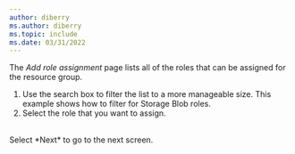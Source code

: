 ```yaml
---
author: diberry
ms.author: diberry
ms.topic: include
ms.date: 03/31/2022
---
```

The *Add role assignment* page lists all of the roles that can be assigned for the resource group.

1. Use the search box to filter the list to a more manageable size. This example shows how to filter for Storage Blob roles.
1. Select the role that you want to assign.
<br>
Select *Next* to go to the next screen.
